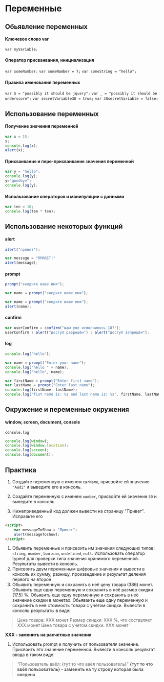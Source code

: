 # Переменные

## Обьявление переменных

#### Ключевое слово var
`var myVariable;`

#### Оператор присваивания, инициализация
`var someNumber;`
`var someNumber = 7;`
`var someString = "hello";`

#### Правила именования переменных
`var $ = "possibly it should be jquery";`
`var _ = "possibly it should be underscore";`
`var secretVariable38 = true;`
`var 38secretVariable = false;`

## Использование переменных

#### Получение значения переменной
```javascript
var x = 15;
x;
console.log(x);
alert(x);
```

#### Присваивание и пере-присваивание значения переменной
```javascript
var y = "hello";
console.log(y);
y="goodbye";
console.log(y);
```

#### Использование операторов и манипуляции с данными
```javascript
var ten = 10;
console.log(ten * ten);
```

## Использование некоторых функций

#### alert

```javascript
alert("привет");
```

```javascript
var message = "ПРИВЕТ!"
alert(message);
```

#### prompt

```javascript
prompt("введите ваше имя");
```

```javascript
var name = prompt("введите ваше имя");
```

```javascript
var name = prompt("введите ваше имя");
alert(name);
```

#### confirm

```javascript
var userConfirm = confirm("вам уже исполнилось 18?");
userConfirm ? alert("доступ разрешён") : alert("доступ запрещён");
```

#### log

```javascript
console.log("hello");
```

```javascript
var name = prompt("Enter your name");
console.log("hello " + name);
console.log("hello", name);
```

```javascript
var firstName = prompt("Enter first name");
var lastName = prompt("Enter last name");
console.log(firstName, lastName);
console.log("fist name is: %s and last name is: %s", firstName, lastName);
```

## Окружение и переменные окружения

#### window, screen, document, console

`console.log`

```javascript
console.log(window);
console.log(window.location);
console.log(screen);
console.log(document);
```


## Практика

1. Создайте переменную с именем `carName`, присвойте ей значение `"Audi"` и выведите его в консоль.

1. Создайте переменную с именем `number`, присвойте ей значение `50` и выведите в консоль.

3. Нижеприведенный код должен вывести на страницу "Привет". Исправьте его
```html
<script>
    var messageToShow = "Привет";
    alert(messageToshow);
</script>
```

1. Обьявить переменные и присвоить им значения следующих типов: `string`, `number`, `boolean`, `undefined`, `null`. Использовать оператор typeof для проверки типа значения хранимого переменной. Результаты вывести в консоль.
1. Присвоить двум переменным цифровые значения и вывести в консоль их сумму, разницу, произведение и результат деления первого на второе
1. Обьявить переменную и сохранить в неё цену товара (386) монет. Обьявить еще одну переменную и сохранить в неё размер скидки (17.5) %. Обьявить еще одну переменную и сохранить в неё значение скидки в монетах. Обьяваить еще одну переменную и сохранить в неё стоимость товара с учётом скидки. Вывести в консоль результаты в виде:
> Цена товара: XXX монет
Размер скидки: XXX %, что составляет XXX монет
Цена товара с учетом скидки: XXX монет

**XXX - заменить на расчетные значения**
  
1. Использовать prompt и получить от пользователя значение. Присвоить это значение переменной. Вывести в консоль результат ввода в таком виде:
  > "Пользователь ввёл: {тут то что ввёл пользователь}"
  **{тут то что ввёл пользователь} - заменить на ту строку которая была введена**

